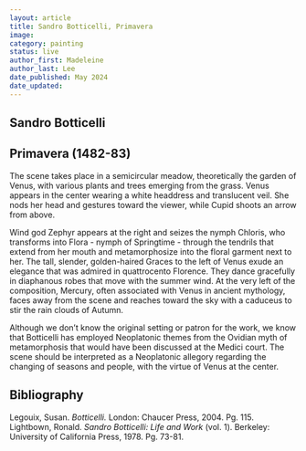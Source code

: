 ```yaml
---
layout: article
title: Sandro Botticelli, Primavera
image:
category: painting
status: live
author_first: Madeleine 
author_last: Lee
date_published: May 2024
date_updated:
---
```


## Sandro Botticelli
## Primavera (1482-83)

The scene takes place in a semicircular meadow, theoretically the garden of Venus, with various plants and trees emerging from the grass. Venus appears in the center wearing a white headdress and translucent veil. She nods her head and gestures toward the viewer, while Cupid shoots an arrow from above. 

Wind god Zephyr appears at the right and seizes the nymph Chloris, who transforms into Flora - nymph of Springtime - through the tendrils that extend from her mouth and metamorphosize into the floral garment next to her. The tall, slender, golden-haired Graces to the left of Venus exude an elegance that was admired in quattrocento Florence. They dance gracefully in diaphanous robes that move with the summer wind. At the very left of the composition, Mercury, often associated with Venus in ancient mythology, faces away from the scene and reaches toward the sky with a caduceus to stir the rain clouds of Autumn.  

Although we don’t know the original setting or patron for the work, we know that Botticelli has employed Neoplatonic themes from the Ovidian myth of metamorphosis that would have been discussed at the Medici court. The scene should be interpreted as a Neoplatonic allegory regarding the changing of seasons and people, with the virtue of Venus at the center.  

## Bibliography 
Legouix, Susan. *Botticelli.* London: Chaucer Press, 2004. Pg. 115. 
Lightbown, Ronald. *Sandro Botticelli: Life and Work* (vol. 1). Berkeley: University of California Press, 1978. Pg. 73-81.

